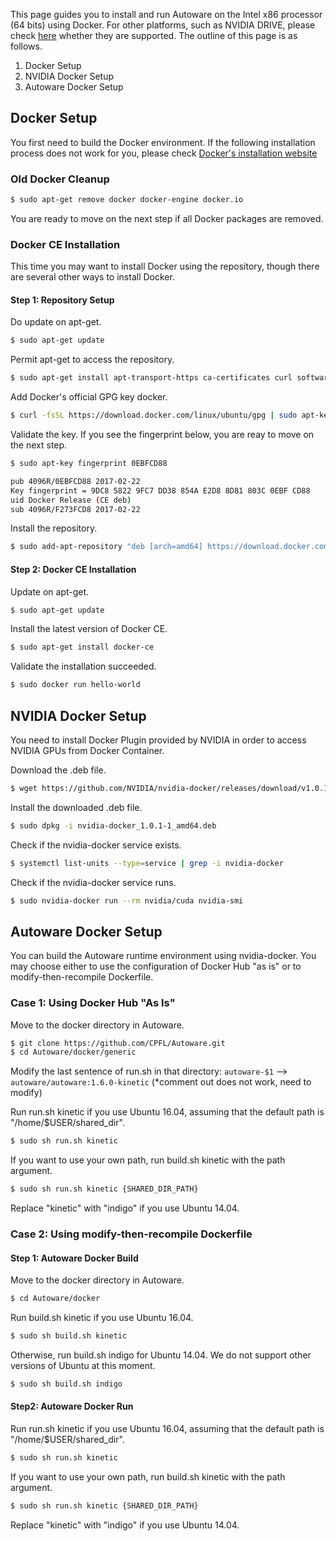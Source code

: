 This page guides you to install and run Autoware on the Intel x86 processor (64 bits) using Docker. For other platforms, such as NVIDIA DRIVE, please check [here](https://github.com/CPFL/Autoware/wiki/Docker) whether they are supported. The outline of this page is as follows.

1. Docker Setup
1. NVIDIA Docker Setup
1. Autoware Docker Setup

## Docker Setup
   You first need to build the Docker environment. If the following installation process does not work for you, please check [Docker's installation website](https://docs.docker.com/engine/installation/linux/docker-ce/ubuntu/)

###   Old Docker Cleanup
   ```bash
   $ sudo apt-get remove docker docker-engine docker.io
   ```
   You are ready to move on the next step if all Docker packages are removed.

###  Docker CE Installation
   This time you may want to install Docker using the repository, though there are several other ways to install Docker.

####  Step 1: Repository Setup

   Do update on apt-get.
   ```bash
   $ sudo apt-get update
   ```
   Permit apt-get to access the repository.
   ```bash
   $ sudo apt-get install apt-transport-https ca-certificates curl software-properties-common
   ```
   Add Docker's official GPG key docker.
   ```bash
   $ curl -fsSL https://download.docker.com/linux/ubuntu/gpg | sudo apt-key add -
   ```
   Validate the key. If you see the fingerprint below, you are reay to move on the next step.
   ```bash
   $ sudo apt-key fingerprint 0EBFCD88

   pub 4096R/0EBFCD88 2017-02-22
   Key fingerprint = 9DC8 5822 9FC7 DD38 854A E2D8 8D81 803C 0EBF CD88
   uid Docker Release (CE deb)
   sub 4096R/F273FCD8 2017-02-22
   ```
   Install the repository.
   ``` bash
   $ sudo add-apt-repository "deb [arch=amd64] https://download.docker.com/linux/ubuntu $(lsb_release -cs) stable"
   ```
#### Step 2: Docker CE Installation

   Update on apt-get.
   ``` bash
   $ sudo apt-get update
   ```
   Install the latest version of Docker CE.
   ``` bash
   $ sudo apt-get install docker-ce
   ``` 
   Validate the installation succeeded.
   ``` bash
   $ sudo docker run hello-world
   ``` 

## NVIDIA Docker Setup

You need to install Docker Plugin provided by NVIDIA in order to access NVIDIA GPUs from Docker Container.

Download the .deb file.
   ``` bash
   $ wget https://github.com/NVIDIA/nvidia-docker/releases/download/v1.0.1/nvidia-docker_1.0.1-1_amd64.deb
   ``` 
Install the downloaded .deb file.
   ``` bash
   $ sudo dpkg -i nvidia-docker_1.0.1-1_amd64.deb
   ``` 
Check if the nvidia-docker service exists.
   ``` bash
   $ systemctl list-units --type=service | grep -i nvidia-docker
   ``` 
Check if the nvidia-docker service runs.
   ``` bash
   $ sudo nvidia-docker run --rm nvidia/cuda nvidia-smi
   ``` 

## Autoware Docker Setup

You can build the Autoware runtime environment using nvidia-docker. You may choose either to use the configuration of Docker Hub "as is" or to modify-then-recompile Dockerfile.

### Case 1: Using Docker Hub "As Is"
   Move to the docker directory in Autoware.
   ``` bash
   $ git clone https://github.com/CPFL/Autoware.git
   $ cd Autoware/docker/generic
   ``` 
   Modify the last sentence of run.sh in that directory: `autoware-$1` --> `autoware/autoware:1.6.0-kinetic`
   (*comment out does not work, need to modify)

   Run run.sh kinetic if you use Ubuntu 16.04, assuming that the default path is "/home/$USER/shared_dir".
   ``` bash
   $ sudo sh run.sh kinetic
   ``` 
   If you want to use your own path, run build.sh kinetic with the path argument.
   ``` bash
   $ sudo sh run.sh kinetic {SHARED_DIR_PATH}
   ``` 
   Replace "kinetic" with "indigo" if you use Ubuntu 14.04.

### Case 2: Using modify-then-recompile Dockerfile
#### Step 1: Autoware Docker Build

   Move to the docker directory in Autoware.
   ``` bash
   $ cd Autoware/docker
   ``` 
   Run build.sh kinetic if you use Ubuntu 16.04.
   ``` bash
   $ sudo sh build.sh kinetic
   ``` 
   Otherwise, run build.sh indigo for Ubuntu 14.04. We do not support other versions of Ubuntu at this moment.
   ``` bash
   $ sudo sh build.sh indigo
   ``` 
#### Step2: Autoware Docker Run
    
   Run run.sh kinetic if you use Ubuntu 16.04, assuming that the default path is "/home/$USER/shared_dir".
   ``` bash
   $ sudo sh run.sh kinetic
   ``` 
   If you want to use your own path, run build.sh kinetic with the path argument.
   ``` bash
   $ sudo sh run.sh kinetic {SHARED_DIR_PATH}
   ``` 
   Replace "kinetic" with "indigo" if you use Ubuntu 14.04.
